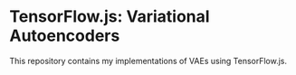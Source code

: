 # TensorFlow.js: Variational Autoencoders

This repository contains my implementations of VAEs using TensorFlow.js.
